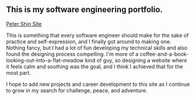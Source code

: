 ## This is my software engineering portfolio.

[Peter Shin Site](https://peter-shin-website.netlify.app/)

This is something that every software engineer should make for the sake of practice and self-expression, and I finally got around to making one. Nothing fancy, but I had a lot of fun developing my technical skills and also found the designing process compelling. I'm more of a coffee-and-a-book-looking-out-into-a-flat-meadow kind of guy, so designing a website where it feels calm and soothing was the goal, and I think I achieved that for the most part.

I hope to add new projects and career development to this site as I continue to grow in my search for challenge, peace, and adventure.
